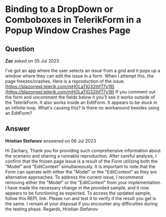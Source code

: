 # Binding to a DropDown or Comboboxes in TelerikForm in a Popup Window Crashes Page

## Question

**Zac** asked on 05 Jul 2023

I've got an app where the user selects an issue from a grid and it pops up a window where they can edit the issue in a form. When I attempt this, the page freezes/crashes. Here is a reproduction of the issue. [https://blazorrepl.telerik.com/mHOLaTlG32jhfT7v19](https://blazorrepl.telerik.com/mHOLaTlG32jhfT7v19) If you comment out the form and uncomment the fields below it you'll see it works outside of the TelerikForm. It also works inside an EditForm. It appears to be stuck in an infinite loop. What's causing this? Is there no workaround besides using an EditForm?

## Answer

**Hristian Stefanov** answered on 06 Jul 2023

Hi Zachary, Thank you for providing such comprehensive information about the scenario and sharing a runnable reproduction. After careful analysis, I confirm that the frozen page issue is a result of the Form utilizing both the "Model" and "EditContext" simultaneously. It is important to note that the Form can operate with either the "Model" or the "EditContext" as they are alternative approaches. To address the current issue, I recommend removing either the "Model" or the "EditContext" from your implementation. I have made the necessary change in the provided sample, and it now appears to be functioning as expected. To access the updated sample, follow this REPL link. Please run and test it to verify if the result you get is the same. I remain at your disposal if you encounter any difficulties during the testing phase. Regards, Hristian Stefanov

